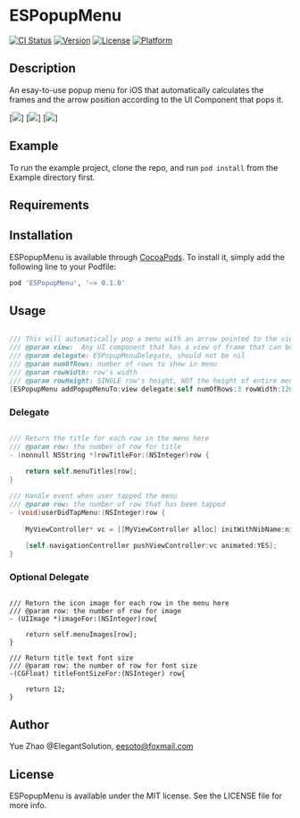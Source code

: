 # ESPopupMenu

[![CI Status](https://img.shields.io/travis/ElegantSolution/ESPopupMenu.svg?style=flat)](https://travis-ci.org/ElegantSolution/ESPopupMenu)
[![Version](https://img.shields.io/cocoapods/v/ESPopupMenu.svg?style=flat)](https://cocoapods.org/pods/ESPopupMenu)
[![License](https://img.shields.io/cocoapods/l/ESPopupMenu.svg?style=flat)](https://cocoapods.org/pods/ESPopupMenu)
[![Platform](https://img.shields.io/cocoapods/p/ESPopupMenu.svg?style=flat)](https://cocoapods.org/pods/ESPopupMenu)

## Description
An esay-to-use popup menu for iOS that automatically calculates the frames and the arrow position according to the UI Component that pops it.

[![](https://user-images.githubusercontent.com/69380955/89711000-25d3bf80-d9ba-11ea-8cad-21335e8465f8.png)]
[![](https://user-images.githubusercontent.com/69380955/89711043-53206d80-d9ba-11ea-8a86-95e9024c09b7.png)]
[![](https://user-images.githubusercontent.com/69380955/89711046-5582c780-d9ba-11ea-883c-df94026d17bb.png)]

## Example

To run the example project, clone the repo, and run `pod install` from the Example directory first.

## Requirements

## Installation

ESPopupMenu is available through [CocoaPods](https://cocoapods.org). To install
it, simply add the following line to your Podfile:

```ruby
pod 'ESPopupMenu', '~> 0.1.0'
```

## Usage

```objective-c

/// This will automatically pop a menu with an arrow pointed to the view.
/// @param view:  Any UI component that has a view of frame that can be used to calculate the menu's frame and arrow
/// @param delegate: ESPopupMenuDelegate, should not be nil
/// @param numOfRows: number of rows to show in menu
/// @param rowWidth: row's width
/// @param rowHeight: SINGLE row's height, NOT the height of entire menu
[ESPopupMenu addPopupMenuTo:view delegate:self numOfRows:3 rowWidth:120 rowHeight:40];
```
### Delegate

```objective-c

/// Return the title for each row in the menu here
/// @param row: the number of row for title
- (nonnull NSString *)rowTitleFor:(NSInteger)row {
    
    return self.menuTitles[row];
}

/// Handle event when user tapped the menu
/// @param row: the number of row that has been tapped
- (void)userDidTapMenu:(NSInteger)row {
    
    MyViewController* vc = [[MyViewController alloc] initWithNibName:nil bundle:nil];
    
    [self.navigationController pushViewController:vc animated:YES];
}
```
### Optional Delegate

```objetive-c

/// Return the icon image for each row in the menu here
/// @param row: the number of row for image
- (UIImage *)imageFor:(NSInteger)row{
    
    return self.menuImages[row];
}

/// Return title text font size
/// @param row: the number of row for font size
-(CGFloat) titleFontSizeFor:(NSInteger) row{

    return 12;
}
```

## Author

Yue Zhao @ElegantSolution, eesoto@foxmail.com

## License

ESPopupMenu is available under the MIT license. See the LICENSE file for more info.
